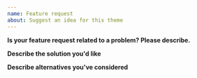 ```yaml
---
name: Feature request
about: Suggest an idea for this theme
---
```


**Is your feature request related to a problem? Please describe.**

<!-- A clear and concise description of what the problem is. (For example: I'm always frustrated when [...], it would be nice if I could [...].) -->

**Describe the solution you'd like**

<!-- A clear and concise description of what you want to happen. -->

**Describe alternatives you've considered**

<!-- A clear and concise description of any alternative solutions or features you've considered. -->
